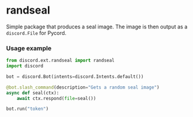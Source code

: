 # randseal
Simple package that produces a seal image. The image is then output as a `discord.File` for Pycord.

### Usage example
```py
from discord.ext.randseal import randseal
import discord

bot = discord.Bot(intents=discord.Intents.default())

@bot.slash_command(description="Gets a random seal image")
async def seal(ctx):
	await ctx.respond(file=seal())

bot.run("token")
```
